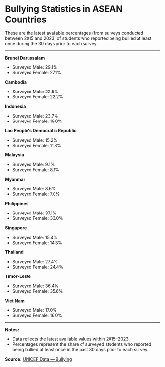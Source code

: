 # Bullying Statistics in ASEAN Countries

These are the latest available percentages (from surveys conducted between 2015 and 2023) of students who reported being bullied at least once during the 30 days prior to each survey.

---

**Brunei Darussalam**  
- Surveyed Male: 29.1%  
- Surveyed Female: 27.1%  

**Cambodia**  
- Surveyed Male: 22.5%  
- Surveyed Female: 22.2%  

**Indonesia**  
- Surveyed Male: 23.7%  
- Surveyed Female: 19.0%  

**Lao People's Democratic Republic**  
- Surveyed Male: 15.2%  
- Surveyed Female: 11.3%  

**Malaysia**  
- Surveyed Male: 9.1%  
- Surveyed Female: 8.1%  

**Myanmar**  
- Surveyed Male: 8.6%  
- Surveyed Female: 7.0%  

**Philippines**  
- Surveyed Male: 37.1%  
- Surveyed Female: 33.0%  

**Singapore**  
- Surveyed Male: 15.4%  
- Surveyed Female: 14.3%  

**Thailand**  
- Surveyed Male: 27.4%  
- Surveyed Female: 24.4%  

**Timor-Leste**  
- Surveyed Male: 36.4%  
- Surveyed Female: 35.6%  

**Viet Nam**  
- Surveyed Male: 17.0%  
- Surveyed Female: 16.0%  

---

**Notes:**  
- Data reflects the latest available values within 2015–2023.  
- Percentages represent the share of surveyed students who reported being bullied at least once in the past 30 days prior to each survey.

**Source:** [UNICEF Data — Bullying](https://data.unicef.org/topic/child-protection/violence/bullying/)
